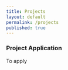 ```yaml
---
title: Projects
layout: default
permalink: /projects
published: true
---
```

### Project Application

To apply 